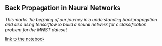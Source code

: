 ## Back Propagation in Neural Networks
*This marks the begining of our journey into understanding backpropagation and also using tensorflow to build a neural network for a classification problem for the MNIST dataset*


<a href='https://colab.research.google.com/drive/1nyxLhoFedYPvkEXjlfvpCPPXPstGl-Kn'>link to the notebook</a>
